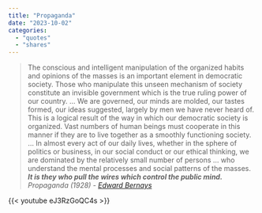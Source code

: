 ```yaml
---
title: "Propaganda"
date: "2023-10-02"
categories:
  - "quotes"
  - "shares"
---
```


> The conscious and intelligent manipulation of the organized habits and opinions of the masses is an important element in democratic society. Those who manipulate this unseen mechanism of society constitute an invisible government which is the true ruling power of our country. … We are governed, our minds are molded, our tastes formed, our ideas suggested, largely by men we have never heard of. This is a logical result of the way in which our democratic society is organized. Vast numbers of human beings must cooperate in this manner if they are to live together as a smoothly functioning society. … In almost every act of our daily lives, whether in the sphere of politics or business, in our social conduct or our ethical thinking, we are dominated by the relatively small number of persons … who understand the mental processes and social patterns of the masses. ***It is they who pull the wires which control the public mind.***
> <cite> Propaganda (1928) - [Edward Bernays](https://en.m.wikipedia.org/wiki/Edward_Bernays) </cite>

{{< youtube eJ3RzGoQC4s >}}